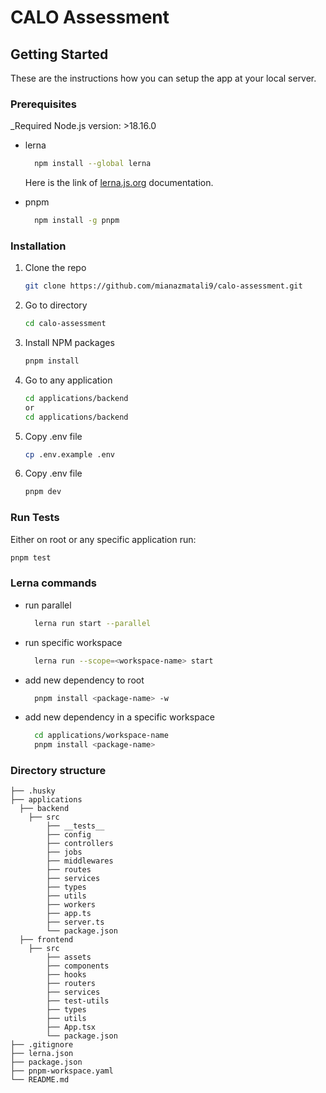 # CALO Assessment

<!-- GETTING STARTED -->
## Getting Started

These are the instructions how you can setup the app at your local server.

### Prerequisites

_Required Node.js version: >18.16.0

* lerna
  ```sh
    npm install --global lerna
  ```
  Here is the link of <a href="https://lerna.js.org/docs/getting-started">lerna.js.org</a> documentation.

* pnpm
  ```sh
    npm install -g pnpm
  ```

### Installation

1. Clone the repo
   ```sh
   git clone https://github.com/mianazmatali9/calo-assessment.git
   ```
2. Go to directory
    ```sh
   cd calo-assessment
   ```

3. Install NPM packages
   ```sh
   pnpm install
   ```
4. Go to any application
   ```sh
   cd applications/backend
   or
   cd applications/backend
   ```
5. Copy .env file
   ```sh
   cp .env.example .env
   ```

6. Copy .env file
   ```sh
   pnpm dev
   ```
### Run Tests
Either on root or any specific application run:
   ```sh
   pnpm test
   ```

### Lerna commands
* run parallel
  ```sh
    lerna run start --parallel
  ```
* run specific workspace
  ```sh
    lerna run --scope=<workspace-name> start
  ```
* add new dependency to root
  ```sh
    pnpm install <package-name> -w
  ```
* add new dependency in a specific workspace
  ```sh
    cd applications/workspace-name
    pnpm install <package-name>
  ```

### Directory structure
  ```
├── .husky
├── applications
    ├── backend
      ├── src
          ├── __tests__
          ├── config
          ├── controllers
          ├── jobs
          ├── middlewares
          ├── routes
          ├── services
          ├── types
          ├── utils
          ├── workers
          ├── app.ts
          ├── server.ts
          └── package.json
    ├── frontend
      ├── src
          ├── assets
          ├── components
          ├── hooks
          ├── routers
          ├── services
          ├── test-utils
          ├── types
          ├── utils
          ├── App.tsx
          └── package.json      
├── .gitignore
├── lerna.json
├── package.json
├── pnpm-workspace.yaml
└── README.md
  ```
